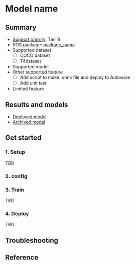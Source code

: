# Model name
## Summary

- [Support priority](https://github.com/tier4/autoware-ml/blob/main/docs/design/autoware_ml_design.md?#support-priority): Tier B
- ROS package: [package_name](https://github.com/autowarefoundation/autoware.universe/tree/main/perception/)
- Supported dataset
  - [ ] COCO dataset
  - [ ] T4dataset
- Supported model
- Other supported feature
  - [ ] Add script to make .onnx file and deploy to Autoware
  - [ ] Add unit test
- Limited feature

## Results and models

- [Deployed model](docs/deployed_model.md)
- [Archived model](docs/archived_model.md)

## Get started
### 1. Setup

TBD

### 2. config

### 3. Train

TBD

### 4. Deploy

TBD

## Troubleshooting

## Reference
